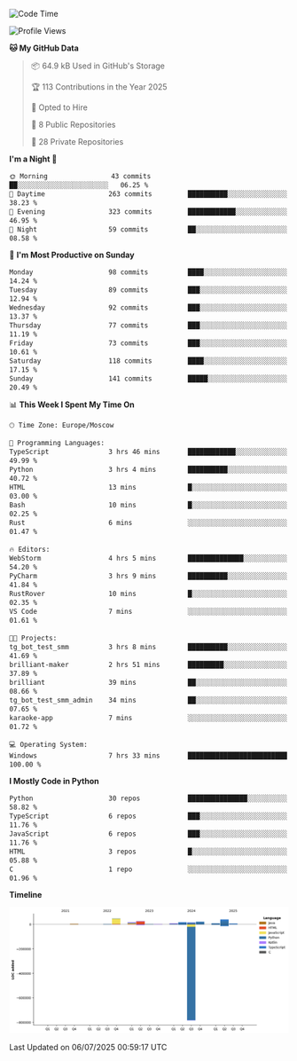 <!--START_SECTION:waka-->
![Code Time](http://img.shields.io/badge/Code%20Time-710%20hrs%2044%20mins-blue)

![Profile Views](http://img.shields.io/badge/Profile%20Views-0-blue)

**🐱 My GitHub Data** 

> 📦 64.9 kB Used in GitHub's Storage 
 > 
> 🏆 113 Contributions in the Year 2025
 > 
> 💼 Opted to Hire
 > 
> 📜 8 Public Repositories 
 > 
> 🔑 28 Private Repositories 
 > 
**I'm a Night 🦉** 

```text
🌞 Morning                43 commits          ██░░░░░░░░░░░░░░░░░░░░░░░   06.25 % 
🌆 Daytime                263 commits         ██████████░░░░░░░░░░░░░░░   38.23 % 
🌃 Evening                323 commits         ████████████░░░░░░░░░░░░░   46.95 % 
🌙 Night                  59 commits          ██░░░░░░░░░░░░░░░░░░░░░░░   08.58 % 
```
📅 **I'm Most Productive on Sunday** 

```text
Monday                   98 commits          ████░░░░░░░░░░░░░░░░░░░░░   14.24 % 
Tuesday                  89 commits          ███░░░░░░░░░░░░░░░░░░░░░░   12.94 % 
Wednesday                92 commits          ███░░░░░░░░░░░░░░░░░░░░░░   13.37 % 
Thursday                 77 commits          ███░░░░░░░░░░░░░░░░░░░░░░   11.19 % 
Friday                   73 commits          ███░░░░░░░░░░░░░░░░░░░░░░   10.61 % 
Saturday                 118 commits         ████░░░░░░░░░░░░░░░░░░░░░   17.15 % 
Sunday                   141 commits         █████░░░░░░░░░░░░░░░░░░░░   20.49 % 
```


📊 **This Week I Spent My Time On** 

```text
🕑︎ Time Zone: Europe/Moscow

💬 Programming Languages: 
TypeScript               3 hrs 46 mins       ████████████░░░░░░░░░░░░░   49.99 % 
Python                   3 hrs 4 mins        ██████████░░░░░░░░░░░░░░░   40.72 % 
HTML                     13 mins             █░░░░░░░░░░░░░░░░░░░░░░░░   03.00 % 
Bash                     10 mins             █░░░░░░░░░░░░░░░░░░░░░░░░   02.25 % 
Rust                     6 mins              ░░░░░░░░░░░░░░░░░░░░░░░░░   01.47 % 

🔥 Editors: 
WebStorm                 4 hrs 5 mins        ██████████████░░░░░░░░░░░   54.20 % 
PyCharm                  3 hrs 9 mins        ██████████░░░░░░░░░░░░░░░   41.84 % 
RustRover                10 mins             █░░░░░░░░░░░░░░░░░░░░░░░░   02.35 % 
VS Code                  7 mins              ░░░░░░░░░░░░░░░░░░░░░░░░░   01.61 % 

🐱‍💻 Projects: 
tg_bot_test_smm          3 hrs 8 mins        ██████████░░░░░░░░░░░░░░░   41.69 % 
brilliant-maker          2 hrs 51 mins       █████████░░░░░░░░░░░░░░░░   37.89 % 
brilliant                39 mins             ██░░░░░░░░░░░░░░░░░░░░░░░   08.66 % 
tg_bot_test_smm_admin    34 mins             ██░░░░░░░░░░░░░░░░░░░░░░░   07.65 % 
karaoke-app              7 mins              ░░░░░░░░░░░░░░░░░░░░░░░░░   01.72 % 

💻 Operating System: 
Windows                  7 hrs 33 mins       █████████████████████████   100.00 % 
```

**I Mostly Code in Python** 

```text
Python                   30 repos            ███████████████░░░░░░░░░░   58.82 % 
TypeScript               6 repos             ███░░░░░░░░░░░░░░░░░░░░░░   11.76 % 
JavaScript               6 repos             ███░░░░░░░░░░░░░░░░░░░░░░   11.76 % 
HTML                     3 repos             █░░░░░░░░░░░░░░░░░░░░░░░░   05.88 % 
C                        1 repo              ░░░░░░░░░░░░░░░░░░░░░░░░░   01.96 % 
```



**Timeline**

![Lines of Code chart](https://raw.githubusercontent.com/adlemx/adlemx/main/assets/bar_graph.png)


 Last Updated on 06/07/2025 00:59:17 UTC
<!--END_SECTION:waka-->
